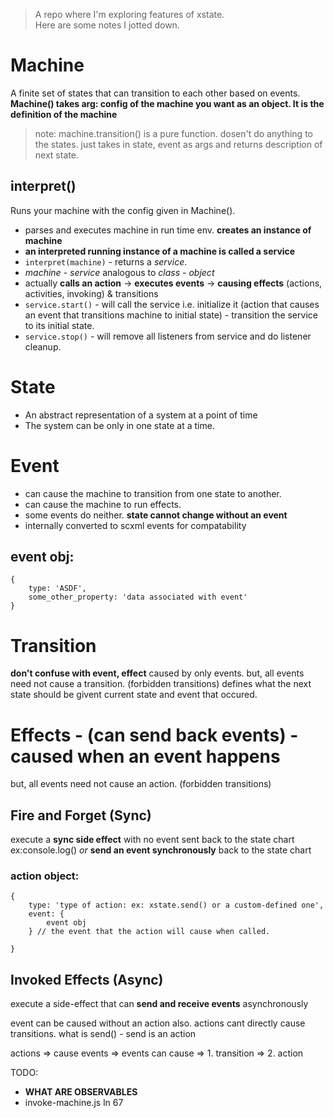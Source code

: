 > A repo where I'm exploring features of xstate.      
Here are some notes I jotted down.     


# Machine
A finite set of states that can transition to each other based on events. 
**Machine() takes arg: config of the machine you want as an object. It is the definition of the machine**        
>note: machine.transition() is a pure function. dosen't do anything to the states. just takes in state, event as args and returns description of next state.

## interpret() 
Runs your machine with the config given in Machine(). 
* parses and executes machine in run time env. **creates an instance of machine**
* **an interpreted running instance of a machine is called a service**
* ```interpret(machine)``` - returns a *service*. 
* *machine - service* analogous to *class - object*
* actually **calls an action** -> **executes events** -> **causing effects** (actions, activities, invoking) & transitions
* ```service.start()``` - will call the service i.e. initialize it (action that causes an event that transitions machine to initial state) - transition the service to its initial state. 
* ```service.stop()``` - will remove all listeners from service and do listener cleanup. 

# State
* An abstract representation of a system at a point of time
* The system can be only in one state at a time. 

# Event
* can cause the machine to transition from one state to another.
* can cause the machine to run effects.
* some events do neither. 
**state cannot change without an event**
* internally converted to scxml events for compatability     
## event obj:
```
{
    type: 'ASDF',
    some_other_property: 'data associated with event'
}
```

# Transition
**don't confuse with event, effect**
caused by only events.
but, all events need not cause a transition. (forbidden transitions)
defines what the next state should be givent current state and event that occured. 

# Effects - (can send back events) - caused when an event happens
but, all events need not cause an action. (forbidden transitions)
## Fire and Forget (Sync)
execute a **sync side effect** with no event sent back to the state chart ex:console.log() *or* **send an event synchronously** back to the state chart

### action object: 
```
{
    type: 'type of action: ex: xstate.send() or a custom-defined one',
    event: {
        event obj
    } // the event that the action will cause when called.

}
```
## Invoked Effects (Async)
execute a side-effect that can **send and receive events** asynchronously

event can be caused without an action also. actions cant directly cause transitions. 
what is send() - send is an action

actions => cause events => events can cause => 1. transition
                                            => 2. action

TODO:
* **WHAT ARE OBSERVABLES**
* invoke-machine.js ln 67
